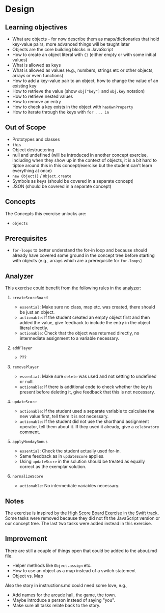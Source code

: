 # Design

## Learning objectives

- What are objects - for now describe them as maps/dictionaries that hold key-value pairs, more advanced things will be taught later
- Objects are the core building blocks in JavaScript
- How to create an object literal with `{}` (either empty or with some initial values)
- What is allowed as keys
- What is allowed as values (e.g., numbers, strings etc or other objects, arrays or even functions)
- How to add a key-value pair to an object, how to change the value of an existing key
- How to retrieve the value (show `obj["key"]` and `obj.key` notation)
- How to retrieve nested values
- How to remove an entry
- How to check a key exists in the object with `hasOwnProperty`
- How to iterate through the keys with `for ... in`

## Out of Scope

- Prototypes and classes
- `this`
- Object destructering
- null and undefined (will be introduced in another concept exercise, including when they show up in the context of objects, it is a bit hard to tiptoe around this in this concept/exercise but the student can't learn everything at once)
- `new Object()` / `Object.create`
- Symbols as keys (should be covered in a separate concept)
- JSON (should be covered in a separate concept)

## Concepts

The Concepts this exercise unlocks are:

- `objects`

## Prerequisites

- `for-loops` to better understand the for-in loop and because should already have covered some ground in the concept tree before starting with objects (e.g., arrays which are a prerequisite for `for-loops`)

## Analyzer

This exercise could benefit from the following rules in the [analyzer][analyzer]:

1. `createScoreBoard`

   - `essential`: Make sure no class, map etc. was created, there should be just an object.
   - `actionable`: If the student created an empty object first and then added the value, give feedback to include the entry in the object literal directly.
   - `actionable`: Check that the object was returned directly, no intermediate assignment to a variable necessary.

2. `addPlayer`

   - ???

3. `removePlayer`

   - `essential`: Make sure `delete` was used and not setting to undefined or null.
   - `actionable`: If there is additional code to check whether the key is present before deleting it, give feedback that this is not necessary.

4. `updateScore`

   - `actionable`: If the student used a separate variable to calculate the new value first, tell them it is not necessary.
   - `actionable`: If the student did not use the shorthand assignment operator, tell them about it. If they used it already, give a `celebratory` comment.

5. `applyMondayBonus`

   - `essential`: Check the student actually used for-in.
   - Same feedback as in `updateScore` applies.
   - Using `updateScore` in the solution should be treated as equally correct as the exemplar solution.

6. `normalizeScore`

   - `actionable`: No intermediate variables necessary.

## Notes

The exercise is inspired by the [High Score Board Exercise in the Swift track][swift-high-score].
Some tasks were removed because they did not fit the JavaScript version or our concept tree.
The last two tasks were added instead in this exercise.

## Improvement

There are still a couple of things open that could be added to the about.md file.

- Helper methods like `Object.assign` etc.
- How to use an object as a map instead of a switch statement
- Object vs. Map

Also the story in instructions.md could need some love, e.g.,

- Add names for the arcade hall, the game, the town.
- Maybe introduce a person instead of saying "you".
- Make sure all tasks relate back to the story.

[analyzer]: https://github.com/exercism/javascript-analyzer
[swift-high-score]: https://github.com/exercism/swift/blob/main/exercises/concept/high-score-board/.docs/instructions.md
